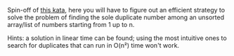 Spin-off of <a href="http://www.codewars.com/kata/558dd9a1b3f79dc88e000001" target="_blank" title="Duplicated Number in a Consecutive Unsorted List">this kata</a>, here you will have to figure out an efficient strategy to solve the problem of finding the sole duplicate number among an unsorted array/list of numbers starting from 1 up to n.

Hints: a solution in linear time can be found; using the most intuitive ones to search for duplicates that can run in O(n²) time won't work.